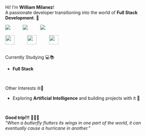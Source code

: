 Hi! I’m **William Milanez**! <br>
A passionate developer transitioning into the world of **Full Stack Development**. 🚀
<br>

<div class="links" style="display: flex; justify-content: left; align-items: center; gap: 40px;">
  <a href="https://www.linkedin.com/in/williammilanez/" target="_blank">
    <img src="https://img.shields.io/badge/-LinkedIn-0077B5?style=flat-square&logo=linkedin&logoColor=white" style="transition: 0.5s ease;"/>
  </a>
  <a href="mailto:william.milanez@outlook.com" target="_blank">
    <img src="https://img.shields.io/badge/-E--mail-0078D4?style=flat-square&logo=microsoft-outlook&logoColor=white" style="transition: 0.5s ease;"/>
  </a>
  <a href="https://www.instagram.com/williammilanez/" target="_blank">
    <img src="https://img.shields.io/badge/-Instagram-E1306C?style=flat-square&logo=instagram&logoColor=white" style="transition: 0.5s ease;"/>
  </a>
</div>
<br>

<div style="display: flex; justify-content: left; align-items: center; gap: 40px;">
  <img src="https://github.com/user-attachments/assets/8de11631-928c-4976-91df-572f45992f99" width="30" height="30" />
  <img src="https://github.com/user-attachments/assets/8b2751d2-991b-461d-a176-92a8fb91c6bf" width="30" height="30" />
  <img src="https://github.com/user-attachments/assets/beb9ada4-a884-47cb-855d-13b32e2c6a39" width="30" height="30" />
</div>
<br>

Currently Studying 💻📚
- **Full Stack** 
<br>

Other Interests 🌐💭
- Exploring **Artificial Intelligence** and building projects with it 🤖
<br>

**Good trip!!!** 🍁🍂🍃 <br>
*"When a butterfly flutters its wings in one part of the world, it can eventually cause a hurricane in another."*

<style>
  /* Aplicando o efeito de transição nas imagens ao passar o mouse */
  .links a:hover img {
    filter: brightness(2.5);
    transform: scale(1.1);
    font-weight: 700;
  }
</style>
